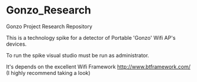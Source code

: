 # Gonzo_Research
Gonzo Project Research Repository

This is a technology spike for a detector of Portable 'Gonzo' Wifi AP's devices.

To run the spike visual studio must be run as administrator.

It's depends on the excellent Wifi Framework http://www.btframework.com/ (I highly recommend taking a look)

